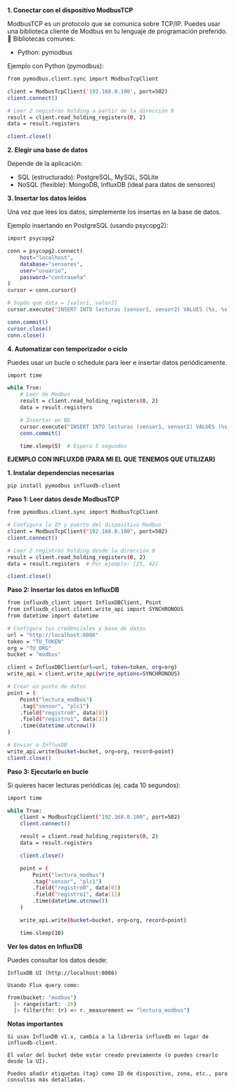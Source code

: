 **1. Conectar con el dispositivo ModbusTCP**

ModbusTCP es un protocolo que se comunica sobre TCP/IP. Puedes usar una biblioteca cliente de Modbus en tu lenguaje de programación preferido.
🔧 Bibliotecas comunes:

- Python: pymodbus

Ejemplo con Python (pymodbus):
```bash
from pymodbus.client.sync import ModbusTcpClient

client = ModbusTcpClient('192.168.0.100', port=502)
client.connect()

# Leer 2 registros holding a partir de la dirección 0
result = client.read_holding_registers(0, 2)
data = result.registers

client.close()
```

**2. Elegir una base de datos**

Depende de la aplicación:

- SQL (estructurado): PostgreSQL, MySQL, SQLite
- NoSQL (flexible): MongoDB, InfluxDB (ideal para datos de sensores)


**3. Insertar los datos leídos**

Una vez que lees los datos, simplemente los insertas en la base de datos.


Ejemplo insertando en PostgreSQL (usando psycopg2):

```bash
import psycopg2

conn = psycopg2.connect(
    host="localhost",
    database="sensores",
    user="usuario",
    password="contraseña"
)
cursor = conn.cursor()

# Supón que data = [valor1, valor2]
cursor.execute("INSERT INTO lecturas (sensor1, sensor2) VALUES (%s, %s)", (data[0], data[1]))

conn.commit()
cursor.close()
conn.close()
```
 
**4. Automatizar con temporizador o ciclo**

Puedes usar un bucle o schedule para leer e insertar datos periódicamente.

```bash
import time

while True:
    # Leer de Modbus
    result = client.read_holding_registers(0, 2)
    data = result.registers

    # Insertar en BD
    cursor.execute("INSERT INTO lecturas (sensor1, sensor2) VALUES (%s, %s)", (data[0], data[1]))
    conn.commit()

    time.sleep(5)  # Espera 5 segundos
```

**EJEMPLO CON INFLUXDB (PARA MI EL QUE TENEMOS QUE UTILIZAR)**

**1. Instalar dependencias necesarias**

```bash
pip install pymodbus influxdb-client
```
**Paso 1: Leer datos desde ModbusTCP**
```bash
from pymodbus.client.sync import ModbusTcpClient

# Configura la IP y puerto del dispositivo Modbus
client = ModbusTcpClient("192.168.0.100", port=502)
client.connect()

# Leer 2 registros holding desde la dirección 0
result = client.read_holding_registers(0, 2)
data = result.registers  # Por ejemplo: [25, 42]

client.close()
```

**Paso 2: Insertar los datos en InfluxDB**
```bash
from influxdb_client import InfluxDBClient, Point
from influxdb_client.client.write_api import SYNCHRONOUS
from datetime import datetime

# Configura tus credenciales y base de datos
url = "http://localhost:8086"
token = "TU_TOKEN"
org = "TU_ORG"
bucket = "modbus"

client = InfluxDBClient(url=url, token=token, org=org)
write_api = client.write_api(write_options=SYNCHRONOUS)

# Crear un punto de datos
point = (
    Point("lectura_modbus")
    .tag("sensor", "plc1")
    .field("registro0", data[0])
    .field("registro1", data[1])
    .time(datetime.utcnow())
)

# Enviar a InfluxDB
write_api.write(bucket=bucket, org=org, record=point)
client.close()
```

**Paso 3: Ejecutarlo en bucle**

Si quieres hacer lecturas periódicas (ej. cada 10 segundos):

```bash
import time

while True:
    client = ModbusTcpClient("192.168.0.100", port=502)
    client.connect()

    result = client.read_holding_registers(0, 2)
    data = result.registers

    client.close()

    point = (
        Point("lectura_modbus")
        .tag("sensor", "plc1")
        .field("registro0", data[0])
        .field("registro1", data[1])
        .time(datetime.utcnow())
    )

    write_api.write(bucket=bucket, org=org, record=point)

    time.sleep(10)
```

**Ver los datos en InfluxDB**

Puedes consultar los datos desde:

    InfluxDB UI (http://localhost:8086)

    Usando Flux query como:

```bash
from(bucket: "modbus")
  |> range(start: -1h)
  |> filter(fn: (r) => r._measurement == "lectura_modbus")
```

**Notas importantes**

    Si usas InfluxDB v1.x, cambia a la librería influxdb en lugar de influxdb-client.

    El valor del bucket debe estar creado previamente (o puedes crearlo desde la UI).

    Puedes añadir etiquetas (tag) como ID de dispositivo, zona, etc., para consultas más detalladas.